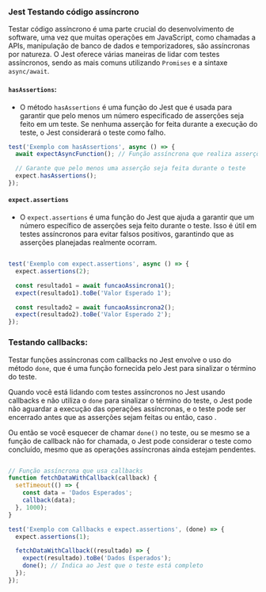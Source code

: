 ### Jest Testando código assíncrono

Testar código assíncrono é uma parte crucial do desenvolvimento de software, uma vez que muitas operações em JavaScript, como chamadas a APIs, manipulação de banco de dados e temporizadores, são assíncronas por natureza. O Jest oferece várias maneiras de lidar com testes assíncronos, sendo as mais comuns utilizando `Promises` e a sintaxe `async/await`.


#### `hasAssertions`:

* O método `hasAssertions` é uma função do Jest que é usada para garantir que pelo menos um número especificado de asserções seja feito em um teste. Se nenhuma asserção for feita durante a execução do teste, o Jest considerará o teste como falho.

```js 
test('Exemplo com hasAssertions', async () => {
  await expectAsyncFunction(); // Função assíncrona que realiza asserções

  // Garante que pelo menos uma asserção seja feita durante o teste
  expect.hasAssertions();
});

```

#### `expect.assertions`

* O `expect.assertions` é uma função do Jest que ajuda a garantir que um número específico de asserções seja feito durante o teste. Isso é útil em testes assíncronos para evitar falsos positivos, garantindo que as asserções planejadas realmente ocorram.

```js 

test('Exemplo com expect.assertions', async () => {
  expect.assertions(2);

  const resultado1 = await funcaoAssincrona1();
  expect(resultado1).toBe('Valor Esperado 1');

  const resultado2 = await funcaoAssincrona2();
  expect(resultado2).toBe('Valor Esperado 2');
});
``` 

### Testando callbacks: 

Testar funções assíncronas com callbacks no Jest envolve o uso do método `done`, que é uma função fornecida pelo Jest para sinalizar o término do teste.

Quando você está lidando com testes assíncronos no Jest usando callbacks e não utiliza o `done` para sinalizar o término do teste, o Jest pode não aguardar a execução das operações assíncronas, e o teste pode ser encerrado antes que as asserções sejam feitas ou então, caso .

Ou então se você esquecer de chamar `done()` no teste, ou se mesmo se a função de callback não for chamada, o Jest pode considerar o teste como concluído, mesmo que as operações assíncronas ainda estejam pendentes.

```js 

// Função assíncrona que usa callbacks
function fetchDataWithCallback(callback) {
  setTimeout(() => {
    const data = 'Dados Esperados';
    callback(data);
  }, 1000);
}

test('Exemplo com Callbacks e expect.assertions', (done) => {
  expect.assertions(1);

  fetchDataWithCallback((resultado) => {
    expect(resultado).toBe('Dados Esperados');
    done(); // Indica ao Jest que o teste está completo
  });
});

```




